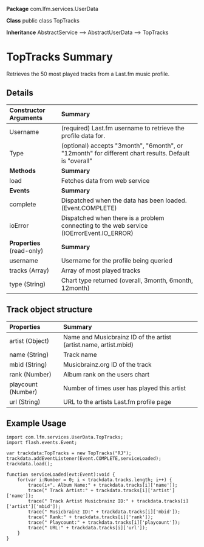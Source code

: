 **Package**      com.lfm.services.UserData

**Class**        public class TopTracks

**Inheritance**  AbstractService --> AbstractUserData --> TopTracks


# TopTracks Summary #

Retrieves the 50 most played tracks from a Last.fm music profile.


## Details ##

| **Constructor Arguments** | **Summary** |
|:--------------------------|:------------|
| Username                  | (required) Last.fm username to retrieve the profile data for. |
| Type                      | (optional) accepts "3month", "6month", or "12month" for different chart results. Default is "overall" |
| **Methods**               | **Summary** |
| load                      | Fetches data from web service |
| **Events**                | **Summary** |
| complete                  | Dispatched when the data has been loaded. (Event.COMPLETE) |
| ioError                   | Dispatched when there is a problem connecting to the web service (IOErrorEvent.IO\_ERROR) |
| **Properties** (read-only) | **Summary** |
| username                  | Username for the profile being queried |
| tracks (Array)            | Array of most played tracks |
| type (String)             | Chart type returned (overall, 3month, 6month, 12month) |

## Track object structure ##

| **Properties** | **Summary** |
|:---------------|:------------|
| artist (Object) | Name and Musicbrainz ID of the artist (artist.name, artist.mbid) |
| name (String)  | Track name  |
| mbid (String)  | Musicbrainz.org ID of the track |
| rank (Number)  | Album rank on the users chart |
| playcount (Number) | Number of times user has played this artist |
| url (String)   | URL to the artists Last.fm profile page |


## Example Usage ##

```
import com.lfm.services.UserData.TopTracks;
import flash.events.Event;

var trackdata:TopTracks = new TopTracks("RJ");
trackdata.addEventListener(Event.COMPLETE,serviceLoaded);
trackdata.load();

function serviceLoaded(evt:Event):void {
    for(var i:Number = 0; i < trackdata.tracks.length; i++) {
        trace(i+". Album Name:" + trackdata.tracks[i]['name']);
        trace(" Track Artist:" + trackdata.tracks[i]['artist']['name']);
        trace(" Track Artist Musicbrainz ID:" + trackdata.tracks[i]['artist']['mbid']);
        trace(" Musicbrainz ID:" + trackdata.tracks[i]['mbid']);
        trace(" Rank:" + trackdata.tracks[i]['rank']);
        trace(" Playcount:" + trackdata.tracks[i]['playcount']);
        trace(" URL:" + trackdata.tracks[i]['url']);
    }
}
```
